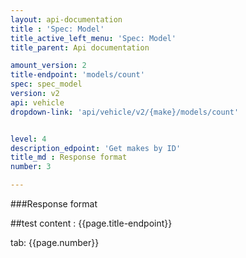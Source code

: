 ```yaml
---
layout: api-documentation
title : 'Spec: Model'
title_active_left_menu: 'Spec: Model'
title_parent: Api documentation

amount_version: 2
title-endpoint: 'models/count'
spec: spec_model
version: v2
api: vehicle
dropdown-link: 'api/vehicle/v2/{make}/models/count'


level: 4
description_edpoint: 'Get makes by ID'
title_md : Response format
number: 3

---
```


###Response format

##test content : {{page.title-endpoint}} 

tab: {{page.number}}